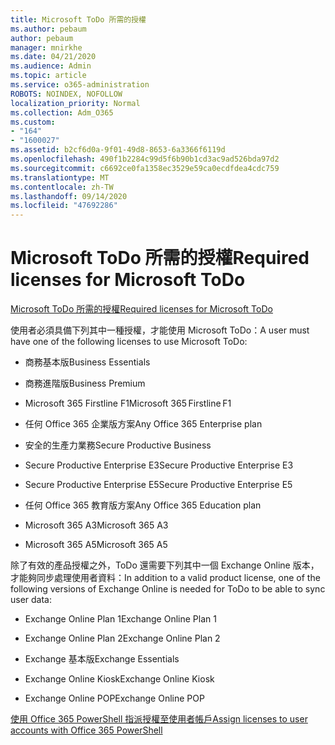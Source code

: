 ```yaml
---
title: Microsoft ToDo 所需的授權
ms.author: pebaum
author: pebaum
manager: mnirkhe
ms.date: 04/21/2020
ms.audience: Admin
ms.topic: article
ms.service: o365-administration
ROBOTS: NOINDEX, NOFOLLOW
localization_priority: Normal
ms.collection: Adm_O365
ms.custom:
- "164"
- "1600027"
ms.assetid: b2cf6d0a-9f01-49d8-8653-6a3366f6119d
ms.openlocfilehash: 490f1b2284c99d5f6b90b1cd3ac9ad526bda97d2
ms.sourcegitcommit: c6692ce0fa1358ec3529e59ca0ecdfdea4cdc759
ms.translationtype: MT
ms.contentlocale: zh-TW
ms.lasthandoff: 09/14/2020
ms.locfileid: "47692286"
---
```

# <a name="required-licenses-for-microsoft-todo"></a><span data-ttu-id="111af-102">Microsoft ToDo 所需的授權</span><span class="sxs-lookup"><span data-stu-id="111af-102">Required licenses for Microsoft ToDo</span></span>

[<span data-ttu-id="111af-103">Microsoft ToDo 所需的授權</span><span class="sxs-lookup"><span data-stu-id="111af-103">Required licenses for Microsoft ToDo</span></span>](https://support.office.com/article/381e9d1b-c500-49b5-973e-890fd86528d7.aspx)
  
<span data-ttu-id="111af-104">使用者必須具備下列其中一種授權，才能使用 Microsoft ToDo：</span><span class="sxs-lookup"><span data-stu-id="111af-104">A user must have one of the following licenses to use Microsoft ToDo:</span></span>
  
- <span data-ttu-id="111af-105">商務基本版</span><span class="sxs-lookup"><span data-stu-id="111af-105">Business Essentials</span></span>

- <span data-ttu-id="111af-106">商務進階版</span><span class="sxs-lookup"><span data-stu-id="111af-106">Business Premium</span></span>

- <span data-ttu-id="111af-107">Microsoft 365 Firstline F1</span><span class="sxs-lookup"><span data-stu-id="111af-107">Microsoft 365 Firstline F1</span></span>

- <span data-ttu-id="111af-108">任何 Office 365 企業版方案</span><span class="sxs-lookup"><span data-stu-id="111af-108">Any Office 365 Enterprise plan</span></span>

- <span data-ttu-id="111af-109">安全的生產力業務</span><span class="sxs-lookup"><span data-stu-id="111af-109">Secure Productive Business</span></span>

- <span data-ttu-id="111af-110">Secure Productive Enterprise E3</span><span class="sxs-lookup"><span data-stu-id="111af-110">Secure Productive Enterprise E3</span></span>

- <span data-ttu-id="111af-111">Secure Productive Enterprise E5</span><span class="sxs-lookup"><span data-stu-id="111af-111">Secure Productive Enterprise E5</span></span>

- <span data-ttu-id="111af-112">任何 Office 365 教育版方案</span><span class="sxs-lookup"><span data-stu-id="111af-112">Any Office 365 Education plan</span></span>

- <span data-ttu-id="111af-113">Microsoft 365 A3</span><span class="sxs-lookup"><span data-stu-id="111af-113">Microsoft 365 A3</span></span>

- <span data-ttu-id="111af-114">Microsoft 365 A5</span><span class="sxs-lookup"><span data-stu-id="111af-114">Microsoft 365 A5</span></span>

<span data-ttu-id="111af-115">除了有效的產品授權之外，ToDo 還需要下列其中一個 Exchange Online 版本，才能夠同步處理使用者資料：</span><span class="sxs-lookup"><span data-stu-id="111af-115">In addition to a valid product license, one of the following versions of Exchange Online is needed for ToDo to be able to sync user data:</span></span>
  
- <span data-ttu-id="111af-116">Exchange Online Plan 1</span><span class="sxs-lookup"><span data-stu-id="111af-116">Exchange Online Plan 1</span></span>

- <span data-ttu-id="111af-117">Exchange Online Plan 2</span><span class="sxs-lookup"><span data-stu-id="111af-117">Exchange Online Plan 2</span></span>

- <span data-ttu-id="111af-118">Exchange 基本版</span><span class="sxs-lookup"><span data-stu-id="111af-118">Exchange Essentials</span></span>

- <span data-ttu-id="111af-119">Exchange Online Kiosk</span><span class="sxs-lookup"><span data-stu-id="111af-119">Exchange Online Kiosk</span></span>

- <span data-ttu-id="111af-120">Exchange Online POP</span><span class="sxs-lookup"><span data-stu-id="111af-120">Exchange Online POP</span></span>

[<span data-ttu-id="111af-121">使用 Office 365 PowerShell 指派授權至使用者帳戶</span><span class="sxs-lookup"><span data-stu-id="111af-121">Assign licenses to user accounts with Office 365 PowerShell</span></span>](https://docs.microsoft.com/office365/enterprise/powershell/assign-licenses-to-user-accounts-with-office-365-powershell )
  